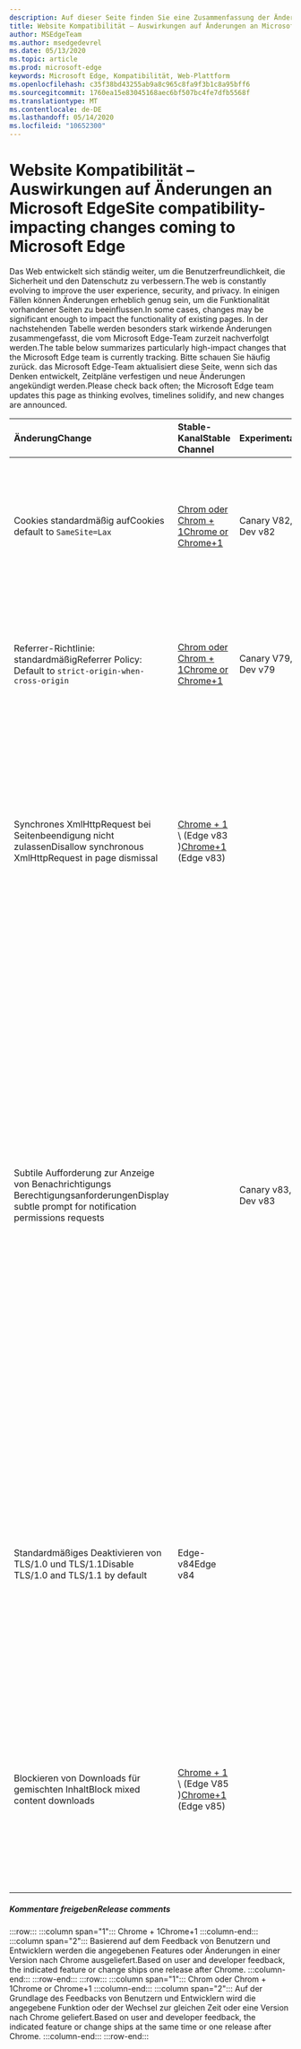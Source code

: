 ```yaml
---
description: Auf dieser Seite finden Sie eine Zusammenfassung der Änderungen mit hoher Auswirkung, die sich auf die Website Kompatibilität auswirken könnten.
title: Website Kompatibilität – Auswirkungen auf Änderungen an Microsoft Edge
author: MSEdgeTeam
ms.author: msedgedevrel
ms.date: 05/13/2020
ms.topic: article
ms.prod: microsoft-edge
keywords: Microsoft Edge, Kompatibilität, Web-Plattform
ms.openlocfilehash: c35f38bd43255ab9a8c965c8fa9f3b1c8a95bff6
ms.sourcegitcommit: 1760ea15e83045168aec6bf507bc4fe7dfb5568f
ms.translationtype: MT
ms.contentlocale: de-DE
ms.lasthandoff: 05/14/2020
ms.locfileid: "10652300"
---
```

# <span data-ttu-id="b8d48-104">Website Kompatibilität – Auswirkungen auf Änderungen an Microsoft Edge</span><span class="sxs-lookup"><span data-stu-id="b8d48-104">Site compatibility-impacting changes coming to Microsoft Edge</span></span>  

<span data-ttu-id="b8d48-105">Das Web entwickelt sich ständig weiter, um die Benutzerfreundlichkeit, die Sicherheit und den Datenschutz zu verbessern.</span><span class="sxs-lookup"><span data-stu-id="b8d48-105">The web is constantly evolving to improve the user experience, security, and privacy.</span></span>  <span data-ttu-id="b8d48-106">In einigen Fällen können Änderungen erheblich genug sein, um die Funktionalität vorhandener Seiten zu beeinflussen.</span><span class="sxs-lookup"><span data-stu-id="b8d48-106">In some cases, changes may be significant enough to impact the functionality of existing pages.</span></span>  <span data-ttu-id="b8d48-107">In der nachstehenden Tabelle werden besonders stark wirkende Änderungen zusammengefasst, die vom Microsoft Edge-Team zurzeit nachverfolgt werden.</span><span class="sxs-lookup"><span data-stu-id="b8d48-107">The table below summarizes particularly high-impact changes that the Microsoft Edge team is currently tracking.</span></span>  <span data-ttu-id="b8d48-108">Bitte schauen Sie häufig zurück. das Microsoft Edge-Team aktualisiert diese Seite, wenn sich das Denken entwickelt, Zeitpläne verfestigen und neue Änderungen angekündigt werden.</span><span class="sxs-lookup"><span data-stu-id="b8d48-108">Please check back often; the Microsoft Edge team updates this page as thinking evolves, timelines solidify, and new changes are announced.</span></span>  

| <span data-ttu-id="b8d48-109">Änderung</span><span class="sxs-lookup"><span data-stu-id="b8d48-109">Change</span></span> | <span data-ttu-id="b8d48-110">Stable-Kanal</span><span class="sxs-lookup"><span data-stu-id="b8d48-110">Stable Channel</span></span> | <span data-ttu-id="b8d48-111">Experimentation</span><span class="sxs-lookup"><span data-stu-id="b8d48-111">Experimentation</span></span> | <span data-ttu-id="b8d48-112">Weitere Informationen</span><span class="sxs-lookup"><span data-stu-id="b8d48-112">Additional information</span></span> |  
|:--- |:--- |:--- |:--- |
| <span data-ttu-id="b8d48-113">Cookies standardmäßig auf</span><span class="sxs-lookup"><span data-stu-id="b8d48-113">Cookies default to</span></span> `SameSite=Lax` | [<span data-ttu-id="b8d48-114">Chrom oder Chrom + 1</span><span class="sxs-lookup"><span data-stu-id="b8d48-114">Chrome or Chrome+1</span></span>](#release-comments)  | <span data-ttu-id="b8d48-115">Canary V82, dev V82</span><span class="sxs-lookup"><span data-stu-id="b8d48-115">Canary v82, Dev v82</span></span> | <span data-ttu-id="b8d48-116">Diese Änderung findet im Chromium-Projekt statt, auf dem Microsoft Edge basiert.</span><span class="sxs-lookup"><span data-stu-id="b8d48-116">This change is happening in the Chromium project, on which Microsoft Edge is based.</span></span>  <span data-ttu-id="b8d48-117">Weitere Informationen, einschließlich der geplanten Zeitachse von Google für diese Änderung, finden Sie unter [Chrome Platform-Status Eintrag][ChromePlatformStatus5088147346030592].</span><span class="sxs-lookup"><span data-stu-id="b8d48-117">For more information, including the planned timeline by Google for this change, please review the [Chrome Platform Status entry][ChromePlatformStatus5088147346030592].</span></span>  |  
| <span data-ttu-id="b8d48-118">Referrer-Richtlinie: standardmäßig</span><span class="sxs-lookup"><span data-stu-id="b8d48-118">Referrer Policy: Default to</span></span> `strict-origin-when-cross-origin` | [<span data-ttu-id="b8d48-119">Chrom oder Chrom + 1</span><span class="sxs-lookup"><span data-stu-id="b8d48-119">Chrome or Chrome+1</span></span>](#release-comments)  | <span data-ttu-id="b8d48-120">Canary V79, dev V79</span><span class="sxs-lookup"><span data-stu-id="b8d48-120">Canary v79, Dev v79</span></span> | <span data-ttu-id="b8d48-121">Diese Änderung findet im Chromium-Projekt statt, auf dem Microsoft Edge basiert.</span><span class="sxs-lookup"><span data-stu-id="b8d48-121">This change is happening in the Chromium project, on which Microsoft Edge is based.</span></span>  <span data-ttu-id="b8d48-122">Weitere Informationen, einschließlich der geplanten Zeitachse von Google für diese Änderung, finden Sie unter [Chrome Platform-Status Eintrag][ChromePlatformStatus6251880185331712].</span><span class="sxs-lookup"><span data-stu-id="b8d48-122">For more information, including the planned timeline by Google for this change, please review the [Chrome Platform Status entry][ChromePlatformStatus6251880185331712].</span></span>  |  
| <span data-ttu-id="b8d48-123">Synchrones XmlHttpRequest bei Seitenbeendigung nicht zulassen</span><span class="sxs-lookup"><span data-stu-id="b8d48-123">Disallow synchronous XmlHttpRequest in page dismissal</span></span> | <span data-ttu-id="b8d48-124">[Chrome + 1](#release-comments) \ (Edge v83 \)</span><span class="sxs-lookup"><span data-stu-id="b8d48-124">[Chrome+1](#release-comments) \(Edge v83\)</span></span> |  | <span data-ttu-id="b8d48-125">Diese Änderung findet im Chromium-Projekt statt, auf dem Microsoft Edge basiert.</span><span class="sxs-lookup"><span data-stu-id="b8d48-125">This change is happening in the Chromium project, on which Microsoft Edge is based.</span></span>  <span data-ttu-id="b8d48-126">Passend zu Chrome bietet Microsoft Edge eine Gruppenrichtlinie, um diese Änderung bis zum Edge 88 zu deaktivieren.</span><span class="sxs-lookup"><span data-stu-id="b8d48-126">Matching Chrome, Microsoft Edge offers a Group Policy to disable this change until Edge 88.</span></span>  <span data-ttu-id="b8d48-127">Weitere Informationen, einschließlich der geplanten Zeitachse von Google für diese Änderung, finden Sie unter [Chrome Platform-Status Eintrag][ChromePlatformStatus4664843055398912].</span><span class="sxs-lookup"><span data-stu-id="b8d48-127">For more information, including the planned timeline by Google for this change, please review the [Chrome Platform Status entry][ChromePlatformStatus4664843055398912].</span></span>  |  
| <span data-ttu-id="b8d48-128">Subtile Aufforderung zur Anzeige von Benachrichtigungs Berechtigungsanforderungen</span><span class="sxs-lookup"><span data-stu-id="b8d48-128">Display subtle prompt for notification permissions requests</span></span> |  | <span data-ttu-id="b8d48-129">Canary v83, dev v83</span><span class="sxs-lookup"><span data-stu-id="b8d48-129">Canary v83, Dev v83</span></span> | <span data-ttu-id="b8d48-130">Benutzer können jetzt in ruhige Benachrichtigungsanforderungen einwählen `edge://settings/content/notifications` .</span><span class="sxs-lookup"><span data-stu-id="b8d48-130">Users may now opt into Quiet Notification Requests in `edge://settings/content/notifications`.</span></span>  <span data-ttu-id="b8d48-131">Wenn diese Einstellung aktiviert ist, zeigt Microsoft Edge ein Symbol für subtile Anforderungen in der Adressleiste für Websites an, die zum Senden von Benutzern in Zukunft Benachrichtigungen über die `Notifications` oder `Push` -API anfordern.</span><span class="sxs-lookup"><span data-stu-id="b8d48-131">With this setting enabled, Microsoft Edge displays a subtle request icon in the address bar for sites which request to send users future notifications using the `Notifications` or `Push` API.</span></span>  <span data-ttu-id="b8d48-132">Dieses subtile Symbol ersetzt die Eingabeaufforderung für das Flyout.</span><span class="sxs-lookup"><span data-stu-id="b8d48-132">This subtle icon replaces the flyout permission prompt.</span></span>  <span data-ttu-id="b8d48-133">Ein Experiment in Canary und dev macht dieses Verhalten für einige Benutzer auf allen Websites, die Benachrichtigungen anfordern, standardmäßig aktiviert.</span><span class="sxs-lookup"><span data-stu-id="b8d48-133">An experiment in Canary and Dev turns this behavior on by default for some users, on all sites that request notifications permissions.</span></span>  <span data-ttu-id="b8d48-134">Benutzer können sich in entscheiden `edge://settings/content/notifications` .</span><span class="sxs-lookup"><span data-stu-id="b8d48-134">Users may opt out in `edge://settings/content/notifications`.</span></span>  <span data-ttu-id="b8d48-135">In Zukunft kann das Microsoft Edge-Team die Anzeige der Flyout-Aufforderung in bestimmten Situationen basierend auf Benutzerverhalten und anderen Eingaben untersuchen.</span><span class="sxs-lookup"><span data-stu-id="b8d48-135">In the future, the Microsoft edge team may explore displaying the flyout prompt in specific situations based on user behaviors and other input.</span></span>  |  
| <span data-ttu-id="b8d48-136">Standardmäßiges Deaktivieren von TLS/1.0 und TLS/1.1</span><span class="sxs-lookup"><span data-stu-id="b8d48-136">Disable TLS/1.0 and TLS/1.1 by default</span></span> | <span data-ttu-id="b8d48-137">Edge-v84</span><span class="sxs-lookup"><span data-stu-id="b8d48-137">Edge v84</span></span> |  | <span data-ttu-id="b8d48-138">Um die Auswirkungen auf Websites zu ermitteln, können Sie die `edge://flags/#display-legacy-tls-warnings` Kennzeichnung festlegen, damit Microsoft Edge beim Laden von Seiten, für die Legacy-TLS-Protokolle erforderlich sind, eine nicht blockierende "nicht sichere" Benachrichtigung anzeigt.</span><span class="sxs-lookup"><span data-stu-id="b8d48-138">To help discover impacted sites, you may set the `edge://flags/#display-legacy-tls-warnings` flag to cause Microsoft Edge to display a non-blocking "Not Secure" notice when loading pages that require legacy TLS protocols.</span></span>  <span data-ttu-id="b8d48-139">Die [SSLMinVersion][DeployedEdgePoliciesSSLMinVersion] -Gruppenrichtlinie ermöglicht die erneute Aktivierung von TLS/1.0 und TLS/1.1; die Richtlinie bleibt verfügbar, bis Edge 88.</span><span class="sxs-lookup"><span data-stu-id="b8d48-139">The [SSLMinVersion][DeployedEdgePoliciesSSLMinVersion] Group Policy permits re-enabling of TLS/1.0 and TLS/1.1; the policy remains available until Edge 88.</span></span>  |  
| <span data-ttu-id="b8d48-140">Blockieren von Downloads für gemischten Inhalt</span><span class="sxs-lookup"><span data-stu-id="b8d48-140">Block mixed content downloads</span></span> | <span data-ttu-id="b8d48-141">[Chrome + 1](#release-comments) \ (Edge V85 \)</span><span class="sxs-lookup"><span data-stu-id="b8d48-141">[Chrome+1](#release-comments) \(Edge v85\)</span></span>  |  | <span data-ttu-id="b8d48-142">Diese Änderung findet im Chromium-Projekt statt, auf dem Microsoft Edge basiert.</span><span class="sxs-lookup"><span data-stu-id="b8d48-142">This change is happening in the Chromium project, on which Microsoft Edge is based.</span></span>  <span data-ttu-id="b8d48-143">Weitere Informationen, einschließlich der geplanten Zeitachse von Google für diese Änderung, finden Sie im [Google Security-Blogeintrag][GoogleBlogSecurity20200206].</span><span class="sxs-lookup"><span data-stu-id="b8d48-143">For more information, including the planned timeline by Google for this change, please review the [Google security blog entry][GoogleBlogSecurity20200206].</span></span>  <span data-ttu-id="b8d48-144">Der Microsoft-Rollout-Zeitplan für Dateitypen, die gewarnt oder blockiert werden sollen, ist für eine Version nach Chrome geplant.</span><span class="sxs-lookup"><span data-stu-id="b8d48-144">The Microsoft rollout schedule on file types to warn or block is planned for one release after Chrome.</span></span>  |  

##### <span data-ttu-id="b8d48-145">Kommentare freigeben</span><span class="sxs-lookup"><span data-stu-id="b8d48-145">Release comments</span></span>  

:::row:::
   :::column span="1":::
      <span data-ttu-id="b8d48-146">Chrome + 1</span><span class="sxs-lookup"><span data-stu-id="b8d48-146">Chrome+1</span></span>
   :::column-end:::
   :::column span="2":::
      <span data-ttu-id="b8d48-147">Basierend auf dem Feedback von Benutzern und Entwicklern werden die angegebenen Features oder Änderungen in einer Version nach Chrome ausgeliefert.</span><span class="sxs-lookup"><span data-stu-id="b8d48-147">Based on user and developer feedback, the indicated feature or change ships one release after Chrome.</span></span>
   :::column-end:::
:::row-end:::
:::row:::
   :::column span="1":::
      <span data-ttu-id="b8d48-148">Chrom oder Chrom + 1</span><span class="sxs-lookup"><span data-stu-id="b8d48-148">Chrome or Chrome+1</span></span>
   :::column-end:::
   :::column span="2":::
      <span data-ttu-id="b8d48-149">Auf der Grundlage des Feedbacks von Benutzern und Entwicklern wird die angegebene Funktion oder der Wechsel zur gleichen Zeit oder eine Version nach Chrome geliefert.</span><span class="sxs-lookup"><span data-stu-id="b8d48-149">Based on user and developer feedback, the indicated feature or change ships at the same time or one release after Chrome.</span></span>
   :::column-end:::
:::row-end:::


<!-- image links -->  

<!-- links -->  

[DeployedEdgePoliciesSSLMinVersion]: /deployedge/microsoft-edge-policies#sslversionmin "SSLVersionMin – Microsoft Edge – Richtlinien"  

[ChromePlatformStatus4664843055398912]: https://www.chromestatus.com/feature/4664843055398912 "Synchronisierungs-XMLHttpRequest in Seite Entlassung deaktivieren JavaScript – Chrome-Platt Form Status"  
[ChromePlatformStatus5088147346030592]: https://www.chromestatus.com/feature/5088147346030592 "Cookies standardmäßig auf SameSite = Lax-Chrome Platform-Status"  
[ChromePlatformStatus6251880185331712]: https://www.chromestatus.com/feature/6251880185331712 "Referrer-Richtlinie: standardmäßig zu Strict-Origin-when-Cross-Origin-Chrome-Platt Form Status"  

[GoogleBlogSecurity20200206]: https://security.googleblog.com/2020/02/protecting-users-from-insecure_6.html "Schützen von Benutzern vor unsicheren Downloads in Google Chrome – Google Online Security-Blog"  
